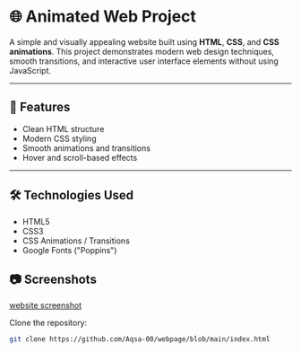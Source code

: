# 🌐 Animated Web Project

A simple and visually appealing website built using **HTML**, **CSS**, and **CSS animations**. This project demonstrates modern web design techniques, smooth transitions, and interactive user interface elements without using JavaScript.

---

## 🚀 Features

- Clean HTML structure
- Modern CSS styling
- Smooth animations and transitions
- Hover and scroll-based effects

---

## 🛠️ Technologies Used

- HTML5
- CSS3
- CSS Animations / Transitions
- Google Fonts ("Poppins")


## 📷 Screenshots

[website screenshot](screenshot.png)

 Clone the repository:
   ```bash
   git clone https://github.com/Aqsa-00/webpage/blob/main/index.html
   
